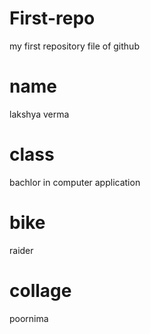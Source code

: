 # First-repo

my first repository file of github

# name 
lakshya verma
# class
bachlor in computer application

# bike
raider

# collage
poornima
